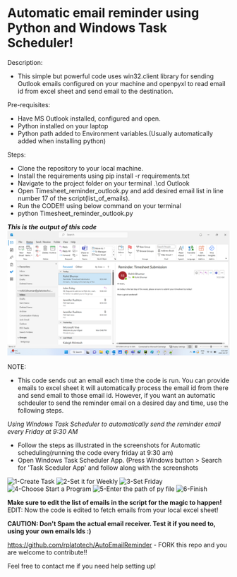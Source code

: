 # Automatic email reminder using Python and Windows Task Scheduler!

Description:
- This simple but powerful code uses win32.client library for sending Outlook emails configured on your machine and openpyxl to read email id from excel sheet and send email to the destination.

Pre-requisites:
- Have MS Outlook installed, configured and open.
- Python installed on your laptop
- Python path added to Environment variables.(Usually automatically added when installing python)

Steps:
- Clone the repository to your local machine.
- Install the requirements using pip install -r requirements.txt
- Navigate to the project folder on your terminal .\cd Outlook
- Open Timesheet_reminder_outlook.py and add desired email list in line number 17 of the script(list_of_emails).
- Run the CODE!!! using below command on your terminal
- python Timesheet_reminder_outlook.py

**_This is the output of this code_**
![img.png](img.png)

NOTE:
- This code sends out an email each time the code is run. You can provide emails to excel sheet it will automatically process the email id from there and send email to those email id. However, if you want an automatic schdeuler to send the reminder email on a desired day and time, use the following steps.

*Using Windows Task Scheduler to automatically send the reminder email every Friday at 9:30 AM*
 - Follow the steps as illustrated in the screenshots for Automatic scheduling(running the code every friday at 9:30 am)
 - Open Windows Task Scheduler App. (Press Windows button > Search for 'Task Sceduler App' and follow along with the screenshots

![1-Create Task](https://user-images.githubusercontent.com/122895165/217017218-e1b02cfe-8f2e-4eb7-b0a9-8f3a30041c6c.png)
![2-Set it for Weekly](https://user-images.githubusercontent.com/122895165/217017199-3104c865-0a98-49ae-a8a1-57139b04ebc1.png)
![3-Set Friday](https://user-images.githubusercontent.com/122895165/217017205-08522fe4-25ab-4bde-882e-c10f2ca1d765.png)
![4-Choose Start a Program](https://user-images.githubusercontent.com/122895165/217017210-6007cd0f-d5e3-4679-8478-7d0051271ec9.png)
![5-Enter the path of py file](https://user-images.githubusercontent.com/122895165/217017212-30993a92-ba9e-4119-9dce-e31acfd20b73.png)
![6-Finish](https://user-images.githubusercontent.com/122895165/217017215-51d6e067-7d9f-46ca-a9c8-8f436b2227b8.png)

**Make sure to edit the list of emails in the script for the magic to happen!**
EDIT: Now the code is edited to fetch emails from your local excel sheet!

**CAUTION:
Don't Spam the actual email receiver. Test it if you need to, using your own emails Ids :)**

https://github.com/rplatotech/AutoEmailReminder - FORK this repo and you are welcome to contribute!!

Feel free to contact me if you need help setting up!

